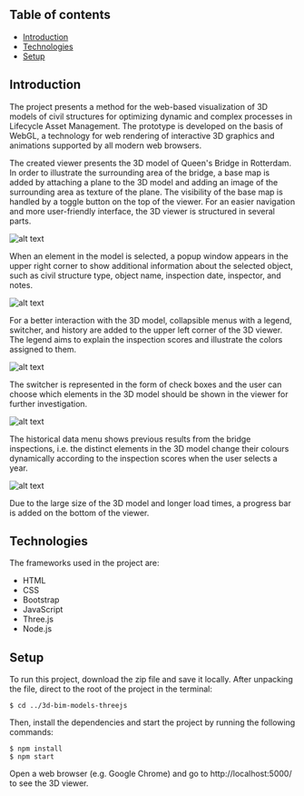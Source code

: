 ## Table of contents
* [Introduction](#introduction)
* [Technologies](#technologies)
* [Setup](#setup)

## Introduction
The project presents a method for the web-based visualization of 3D models of civil structures for optimizing dynamic and complex processes in Lifecycle Asset Management. The prototype is developed on the basis of WebGL, a technology for web rendering of interactive 3D graphics and animations supported by all modern web browsers.

The created viewer presents the 3D model of Queen's Bridge in Rotterdam. In order to illustrate the surrounding area of the bridge, a base map is added by attaching a plane to the 3D model and adding an image of the surrounding area as texture of the plane. The visibility of the base map is handled by a toggle button on the top of the viewer. For an easier navigation and more user-friendly interface, the 3D viewer is structured in several parts.

![alt text](https://github.com/mmanolova-92/3d-bim-models-threejs/blob/master/images/3d-viewer.PNG)

When an element in the model is selected, a popup window appears in the upper right corner to show additional information about the selected object, such as civil structure type, object name, inspection date, inspector, and notes. 

![alt text](https://github.com/mmanolova-92/3d-bim-models-threejs/blob/master/images/3d-viewer-object-selection.PNG)

For a better interaction with the 3D model, collapsible menus with a legend, switcher, and history are added to the upper left corner of the 3D viewer. The legend aims to explain the inspection scores and illustrate the colors assigned to them. 

![alt text](https://github.com/mmanolova-92/3d-bim-models-threejs/blob/master/images/3d-viewer-legend.png)

The switcher is represented in the form of check boxes and the user can choose which elements in the 3D model should be shown in the viewer for further investigation. 

![alt text](https://github.com/mmanolova-92/3d-bim-models-threejs/blob/master/images/3d-viewer-switcher.png)

The historical data menu shows previous results from the bridge inspections, i.e. the distinct elements in the 3D model change their colours dynamically according to the inspection scores when the user selects a year.

![alt text](https://github.com/mmanolova-92/3d-bim-models-threejs/blob/master/images/3d-viewer-history.png)

Due to the large size of the 3D model and longer load times, a progress bar is added on the bottom of the viewer. 

## Technologies
The frameworks used in the project are:
* HTML
* CSS
* Bootstrap
* JavaScript
* Three.js
* Node.js

## Setup
To run this project, download the zip file and save it locally. After unpacking the file, direct to the root of the project in the terminal:

```
$ cd ../3d-bim-models-threejs
```

Then, install the dependencies and start the project by running the following commands:
```
$ npm install
$ npm start
```

Open a web browser (e.g. Google Chrome) and go to http://localhost:5000/ to see the 3D viewer.
